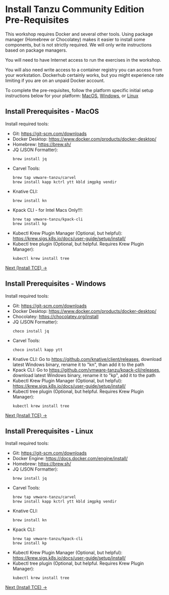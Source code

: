# Install Tanzu Community Edition Pre-Requisites

This workshop requires Docker and several other tools. Using package manager (Homebrew or Chocolatey) makes it
easier to install some components, but is not strictly required. We will only write instructions based on
package managers.

You will need to have Internet access to run the exercises in the workshop.

You will also need write access to a container registry you can access from your workstation. Dockerhub certainly works, but
you might experience rate limiting if you are on an unpaid Docker account.

To complete the pre-requisites, follow the platform specific initial setup instructions below for your platform:
   [MacOS](#install-prerequisites---macos), [Windows](#install-prerequisites---windows), or [Linux](#install-prerequisites---linux)

## Install Prerequisites - MacOS

Install required tools:

- Git: https://git-scm.com/downloads
- Docker Desktop: https://www.docker.com/products/docker-desktop/
- Homebrew: https://brew.sh/
- JQ (JSON Formatter):
   ```shell
   brew install jq
   ```
- Carvel Tools:
   ```shell
   brew tap vmware-tanzu/carvel
   brew install kapp kctrl ytt kbld imgpkg vendir
   ```
- Knative CLI:
   ```shell
   brew install kn
   ```
- Kpack CLI - for Intel Macs Only!!!:
   ```shell
   brew tap vmware-tanzu/kpack-cli
   brew install kp
   ```
- Kubectl Krew Plugin Manager (Optional, but helpful): https://krew.sigs.k8s.io/docs/user-guide/setup/install/
- Kubectl tree plugin (Optional, but helpful. Requires Krew Plugin Manager):
   ```shell
   kubectl krew install tree
   ```

[Next (Install TCE) -&gt;](LocalTCEInstall.md)

## Install Prerequisites - Windows

Install required tools:

- Git: https://git-scm.com/downloads
- Docker Desktop: https://www.docker.com/products/docker-desktop/
- Chocolatey: https://chocolatey.org/install
- JQ (JSON Formatter):
   ```shell
   choco install jq
   ```
- Carvel Tools:
   ```shell
   choco install kapp ytt
   ```
- Knative CLI: Go to https://github.com/knative/client/releases, download latest Windows binary, rename it to "kn", than add it to the path
- Kpack CLI: Go to https://github.com/vmware-tanzu/kpack-cli/releases, download latest Windows binary, rename it to "kp", add it to the path
- Kubectl Krew Plugin Manager (Optional, but helpful): https://krew.sigs.k8s.io/docs/user-guide/setup/install/
- Kubectl tree plugin (Optional, but helpful. Requires Krew Plugin Manager):
   ```shell
   kubectl krew install tree
   ```

[Next (Install TCE) -&gt;](LocalTCEInstall.md)

## Install Prerequisites - Linux

Install required tools:

- Git: https://git-scm.com/downloads
- Docker Engine: https://docs.docker.com/engine/install/
- Homebrew: https://brew.sh/
- JQ (JSON Formatter):
   ```shell
   brew install jq
   ```
- Carvel Tools:
   ```shell
   brew tap vmware-tanzu/carvel
   brew install kapp kctrl ytt kbld imgpkg vendir
   ```
- Knative CLI:
   ```shell
   brew install kn
   ```
- Kpack CLI:
   ```shell
   brew tap vmware-tanzu/kpack-cli
   brew install kp
   ```
- Kubectl Krew Plugin Manager (Optional, but helpful): https://krew.sigs.k8s.io/docs/user-guide/setup/install/
- Kubectl tree plugin (Optional, but helpful. Requires Krew Plugin Manager):
   ```shell
   kubectl krew install tree
   ```

[Next (Install TCE) -&gt;](LocalTCEInstall.md)
